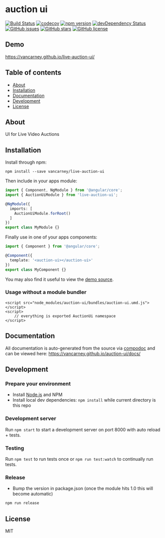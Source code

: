 # auction ui
[![Build Status](https://travis-ci.org/vancarney/live-auction-ui.svg?branch=master)](https://travis-ci.org/vancarney/live-auction-ui)
[![codecov](https://codecov.io/gh/vancarney/live-auction-ui/branch/master/graph/badge.svg)](https://codecov.io/gh/vancarney/live-auction-ui)
[![npm version](https://badge.fury.io/js/live-auction-ui.svg)](http://badge.fury.io/js/live-auction-ui)
[![devDependency Status](https://david-dm.org/vancarney/live-auction-ui/dev-status.svg)](https://david-dm.org/vancarney/live-auction-ui?type=dev)
[![GitHub issues](https://img.shields.io/github/issues/vancarney/live-auction-ui.svg)](https://github.com/vancarney/live-auction-ui/issues)
[![GitHub stars](https://img.shields.io/github/stars/vancarney/live-auction-ui.svg)](https://github.com/vancarney/live-auction-ui/stargazers)
[![GitHub license](https://img.shields.io/badge/license-MIT-blue.svg)](https://raw.githubusercontent.com/vancarney/live-auction-ui/master/LICENSE)

## Demo
https://vancarney.github.io/live-auction-ui/

## Table of contents

- [About](#about)
- [Installation](#installation)
- [Documentation](#documentation)
- [Development](#development)
- [License](#license)

## About

UI for Live Video Auctions

## Installation

Install through npm:
```
npm install --save vancarney/live-auction-ui
```

Then include in your apps module:

```typescript
import { Component, NgModule } from '@angular/core';
import { AuctionUiModule } from 'live-auction-ui';

@NgModule({
  imports: [
    AuctionUiModule.forRoot()
  ]
})
export class MyModule {}
```

Finally use in one of your apps components:
```typescript
import { Component } from '@angular/core';

@Component({
  template: '<auction-ui></auction-ui>'
})
export class MyComponent {}
```

You may also find it useful to view the [demo source](https://github.com/vancarney/live-auction-ui/blob/master/demo/demo.component.ts).

### Usage without a module bundler
```
<script src="node_modules/auction-ui/bundles/auction-ui.umd.js"></script>
<script>
    // everything is exported AuctionUi namespace
</script>
```

## Documentation
All documentation is auto-generated from the source via [compodoc](https://compodoc.github.io/compodoc/) and can be viewed here:
https://vancarney.github.io/auction-ui/docs/

## Development

### Prepare your environment
* Install [Node.js](http://nodejs.org/) and NPM
* Install local dev dependencies: `npm install` while current directory is this repo

### Development server
Run `npm start` to start a development server on port 8000 with auto reload + tests.

### Testing
Run `npm test` to run tests once or `npm run test:watch` to continually run tests.

### Release
* Bump the version in package.json (once the module hits 1.0 this will become automatic)
```bash
npm run release
```

## License

MIT
